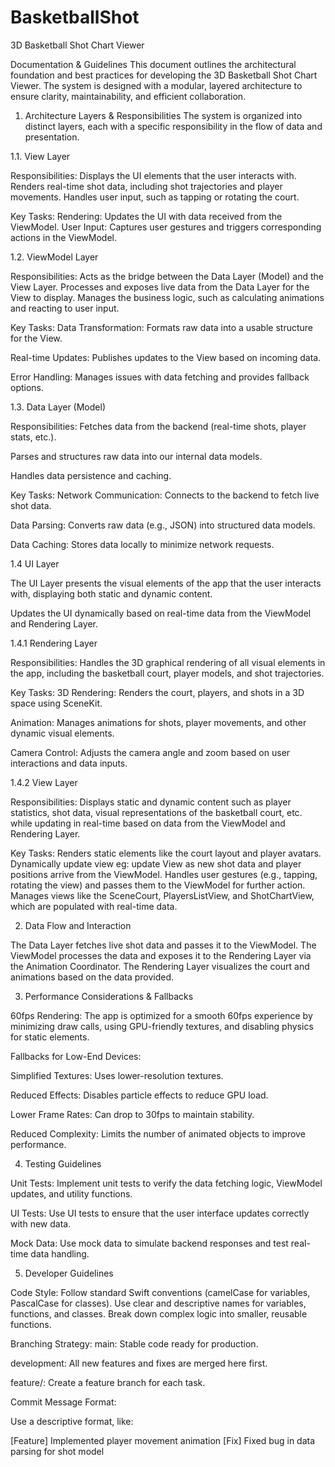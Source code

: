 # BasketballShot
3D Basketball Shot Chart Viewer

Documentation & Guidelines
This document outlines the architectural foundation and best practices for developing the 3D Basketball Shot Chart Viewer. The system is designed with a modular, layered architecture to ensure clarity, maintainability, and efficient collaboration.

1. Architecture Layers & Responsibilities
The system is organized into distinct layers, each with a specific responsibility in the flow of data and presentation.

1.1. View Layer

Responsibilities:
Displays the UI elements that the user interacts with.
Renders real-time shot data, including shot trajectories and player movements.
Handles user input, such as tapping or rotating the court.

Key Tasks:
Rendering: Updates the UI with data received from the ViewModel.
User Input: Captures user gestures and triggers corresponding actions in the ViewModel.

1.2. ViewModel Layer

Responsibilities:
Acts as the bridge between the Data Layer (Model) and the View Layer.
Processes and exposes live data from the Data Layer for the View to display.
Manages the business logic, such as calculating animations and reacting to user input.

Key Tasks:
Data Transformation: Formats raw data into a usable structure for the View.

Real-time Updates: Publishes updates to the View based on incoming data.

Error Handling: Manages issues with data fetching and provides fallback options.

1.3. Data Layer (Model)

Responsibilities:
Fetches data from the backend (real-time shots, player stats, etc.).

Parses and structures raw data into our internal data models.

Handles data persistence and caching.

Key Tasks:
Network Communication: Connects to the backend to fetch live shot data.

Data Parsing: Converts raw data (e.g., JSON) into structured data models.

Data Caching: Stores data locally to minimize network requests.

1.4 UI Layer

The UI Layer presents the visual elements of the app that the user interacts with, displaying both static and dynamic content.

Updates the UI dynamically based on real-time data from the ViewModel and Rendering Layer.

1.4.1 Rendering Layer

Responsibilities:
Handles the 3D graphical rendering of all visual elements in the app, including the basketball court, player models, and shot trajectories.

Key Tasks:
3D Rendering: Renders the court, players, and shots in a 3D space using SceneKit.

Animation: Manages animations for shots, player movements, and other dynamic visual elements.

Camera Control: Adjusts the camera angle and zoom based on user interactions and data inputs.

1.4.2 View Layer

Responsibilities:
Displays static and dynamic content such as player statistics, shot data, visual representations of the basketball court, etc. while updating in real-time based on data from the ViewModel and Rendering Layer.

Key Tasks:
Renders static elements like the court layout and player avatars.
Dynamically update view eg: update View as new shot data and player positions arrive from the ViewModel.
Handles user gestures (e.g., tapping, rotating the view) and passes them to the ViewModel for further action.
Manages views like the SceneCourt, PlayersListView, and ShotChartView, which are populated with real-time data.

2. Data Flow and Interaction

The Data Layer fetches live shot data and passes it to the ViewModel.
The ViewModel processes the data and exposes it to the Rendering Layer via the Animation Coordinator.
The Rendering Layer visualizes the court and animations based on the data provided.

3. Performance Considerations & Fallbacks

60fps Rendering: The app is optimized for a smooth 60fps experience by minimizing draw calls, using GPU-friendly textures, and disabling physics for static elements.

Fallbacks for Low-End Devices:

Simplified Textures: Uses lower-resolution textures.

Reduced Effects: Disables particle effects to reduce GPU load.

Lower Frame Rates: Can drop to 30fps to maintain stability.

Reduced Complexity: Limits the number of animated objects to improve performance.

4. Testing Guidelines

Unit Tests: Implement unit tests to verify the data fetching logic, ViewModel updates, and utility functions.

UI Tests: Use UI tests to ensure that the user interface updates correctly with new data.

Mock Data: Use mock data to simulate backend responses and test real-time data handling.

5. Developer Guidelines

Code Style:
Follow standard Swift conventions (camelCase for variables, PascalCase for classes).
Use clear and descriptive names for variables, functions, and classes.
Break down complex logic into smaller, reusable functions.

Branching Strategy:
main: Stable code ready for production.

development: All new features and fixes are merged here first.

feature/<branch-name>: Create a feature branch for each task.

Commit Message Format:

Use a descriptive format, like:

[Feature] Implemented player movement animation
[Fix] Fixed bug in data parsing for shot model


